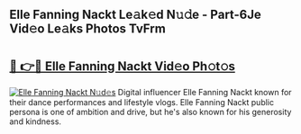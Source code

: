 ## Elle Fanning Nackt Le𝚊k𝚎d N𝚞𝚍e - Part-6Je Vid𝚎o Le𝚊ks Photos TvFrm

# <h2><a href="http://fb8tul.evod.top/?m=Elle+Fanning+Nackt">🔗 👉🔴 Elle Fanning Nackt Vid𝚎o Ph𝚘t𝚘s</a></h2>

[![Elle Fanning Nackt N𝚞d𝚎s](https://i.imgur.com/8V9OHl7.gif)](http://fb8tul.evod.top/?m=Elle+Fanning+Nackt)
Digital influencer Elle Fanning Nackt known for their dance performances and lifestyle vlogs. Elle Fanning Nackt public persona is one of ambition and drive, but he's also known for his generosity and kindness. 

